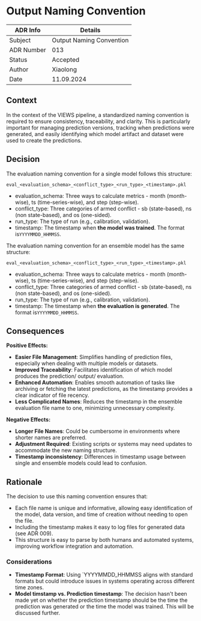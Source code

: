 # Output Naming Convention


| ADR Info            | Details                  |
|---------------------|--------------------------|
| Subject             | Output Naming Convention |
| ADR Number          | 013                      |
| Status              | Accepted                 |
| Author              | Xiaolong                 |
| Date                | 11.09.2024               |

## Context
In the context of the VIEWS pipeline, a standardized naming convention is required to ensure consistency, traceability, and clarity. 
This is particularly important for managing prediction versions, tracking when predictions were generated, and easily identifying which model artifact and dataset were used to create the predictions.


## Decision
The evaluation naming convention for a single model follows this structure:
```
eval_<evaluation_schema>_<conflict_type>_<run_type>_<timestamp>.pkl
```
- evaluation_schema: Three ways to calculate metrics - month (month-wise), ts (time-series-wise), and step (step-wise).
- conflict_type: Three categories of armed conflict - sb (state-based), ns (non state-based), and os (one-sided).
- run_type: The type of run (e.g., calibration, validation).
- timestamp: The timestamp when **the model was trained**. The format is`YYYYMMDD_HHMMSS`.

The evaluation naming convention for an ensemble model has the same structure:
```
eval_<evaluation_schema>_<conflict_type>_<run_type>_<timestamp>.pkl
```
- evaluation_schema: Three ways to calculate metrics - month (month-wise), ts (time-series-wise), and step (step-wise).
- conflict_type: Three categories of armed conflict - sb (state-based), ns (non state-based), and os (one-sided).
- run_type: The type of run (e.g., calibration, validation).
- timestamp: The timestamp when **the evaluation is generated**. The format is`YYYYMMDD_HHMMSS`.

## Consequences
**Positive Effects:**

- **Easier File Management**: Simplifies handling of prediction files, especially when dealing with multiple models or datasets.
- **Improved Traceability**: Facilitates identification of which model produces the prediction/ output/ evaluation.
- **Enhanced Automation**: Enables smooth automation of tasks like archiving or fetching the latest predictions, as the timestamp provides a clear indicator of file recency.
- **Less Complicated Names**: Reduces the timestamp in the ensemble evaluation file name to one, minimizing unnecessary complexity.

**Negative Effects:**
- **Longer File Names**: Could be cumbersome in environments where shorter names are preferred.
- **Adjustment Required**: Existing scripts or systems may need updates to accommodate the new naming structure.
- **Timestamp inconsistency**: Differences in timestamp usage between single and ensemble models could lead to confusion.

## Rationale
The decision to use this naming convention ensures that:

- Each file name is unique and informative, allowing easy identification of the model, data version, and time of creation without needing to open the file.
- Including the timestamp makes it easy to log files for generated data (see ADR 009).
- This structure is easy to parse by both humans and automated systems, improving workflow integration and automation.

### Considerations
- **Timestamp Format**: Using `YYYYMMDD_HHMMSS aligns with standard formats but could introduce issues in systems operating across different time zones.
- **Model timstamp vs. Prediction timestamp**: The decision hasn't been made yet on whether the prediction timestamp should be the time the prediction was generated or the time the model was trained. This will be discussed further.
